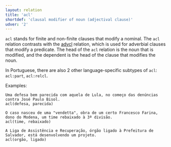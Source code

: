 ```yaml
---
layout: relation
title: 'acl'
shortdef: 'clausal modifier of noun (adjectival clause)'
udver: '2'
---
```


`acl` stands for finite and non-finite clauses that modify a nominal.
The `acl` relation contrasts with the [advcl]() relation, which is
used for adverbial clauses that modify a predicate. The head of the
`acl` relation is the noun that is modified, and the dependent is the
head of the clause that modifies the noun.

In Portuguese, there are also 2 other language-specific subtypes of
`acl`: `acl:part`, `acl:relcl`.

Examples:

~~~ sdparse
Uma defesa bem parecida com aquela de Lula, no começo das denúncias contra José Paulo Bisol.
acl(defesa, parecida)
~~~

~~~ sdparse
O caso nasceu de uma "vendetta", obra de um certo Francesco Farina, dono do Modena, um time rebaixado à 3ª divisão.
acl(time, rebaixado)
~~~

~~~ sdparse
A Liga de Assistência e Recuperação, órgão ligado à Prefeitura de Salvador, está desenvolvendo um projeto.
acl(orgão, ligado)
~~~
<!-- Interlanguage links updated So kvě 14 19:02:47 CEST 2022 -->
